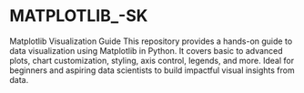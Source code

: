# MATPLOTLIB_-SK
Matplotlib Visualization Guide This repository provides a hands-on guide to data visualization using Matplotlib in Python. It covers basic to advanced plots, chart customization, styling, axis control, legends, and more. Ideal for beginners and aspiring data scientists to build impactful visual insights from data.
